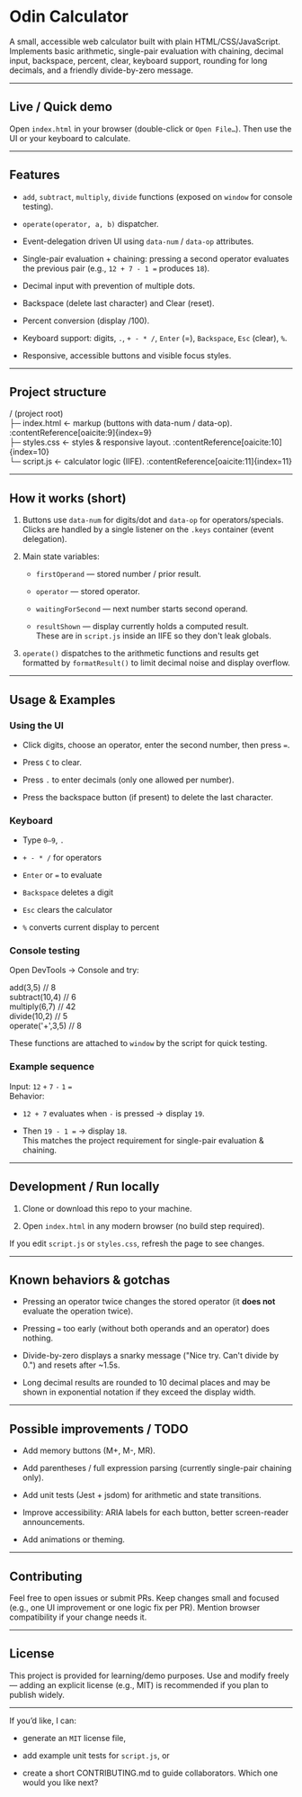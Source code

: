 # **Odin Calculator**

A small, accessible web calculator built with plain HTML/CSS/JavaScript.  
 Implements basic arithmetic, single-pair evaluation with chaining, decimal input, backspace, percent, clear, keyboard support, rounding for long decimals, and a friendly divide-by-zero message.

---

## **Live / Quick demo**

Open `index.html` in your browser (double-click or `Open File…`). Then use the UI or your keyboard to calculate.

---

## **Features**

* `add`, `subtract`, `multiply`, `divide` functions (exposed on `window` for console testing).

* `operate(operator, a, b)` dispatcher.

* Event-delegation driven UI using `data-num` / `data-op` attributes.

* Single-pair evaluation \+ chaining: pressing a second operator evaluates the previous pair (e.g., `12 + 7 - 1 =` produces `18`).

* Decimal input with prevention of multiple dots.

* Backspace (delete last character) and Clear (reset).

* Percent conversion (display /100).

* Keyboard support: digits, `.`, `+ - * /`, `Enter` (=), `Backspace`, `Esc` (clear), `%`.

* Responsive, accessible buttons and visible focus styles.

---

## **Project structure**

/ (project root)  
├─ index.html        ← markup (buttons with data-num / data-op). :contentReference\[oaicite:9\]{index=9}  
├─ styles.css        ← styles & responsive layout. :contentReference\[oaicite:10\]{index=10}  
└─ script.js         ← calculator logic (IIFE). :contentReference\[oaicite:11\]{index=11}

---

## **How it works (short)**

1. Buttons use `data-num` for digits/dot and `data-op` for operators/specials. Clicks are handled by a single listener on the `.keys` container (event delegation).

2. Main state variables:

   * `firstOperand` — stored number / prior result.

   * `operator` — stored operator.

   * `waitingForSecond` — next number starts second operand.

   * `resultShown` — display currently holds a computed result.  
      These are in `script.js` inside an IIFE so they don't leak globals.

3. `operate()` dispatches to the arithmetic functions and results get formatted by `formatResult()` to limit decimal noise and display overflow.

---

## **Usage & Examples**

### **Using the UI**

* Click digits, choose an operator, enter the second number, then press `=`.

* Press `C` to clear.

* Press `.` to enter decimals (only one allowed per number).

* Press the backspace button (if present) to delete the last character.

### **Keyboard**

* Type `0–9`, `.`

* `+ - * /` for operators

* `Enter` or `=` to evaluate

* `Backspace` deletes a digit

* `Esc` clears the calculator

* `%` converts current display to percent

### **Console testing**

Open DevTools → Console and try:

add(3,5)           // 8  
subtract(10,4)     // 6  
multiply(6,7)      // 42  
divide(10,2)       // 5  
operate('+',3,5)   // 8

These functions are attached to `window` by the script for quick testing.

### **Example sequence**

Input: `12` `+` `7` `-` `1` `=`  
 Behavior:

* `12 + 7` evaluates when `-` is pressed → display `19`.

* Then `19 - 1 =` → display `18`.  
   This matches the project requirement for single-pair evaluation & chaining.

---

## **Development / Run locally**

1. Clone or download this repo to your machine.

2. Open `index.html` in any modern browser (no build step required).

If you edit `script.js` or `styles.css`, refresh the page to see changes.

---

## **Known behaviors & gotchas**

* Pressing an operator twice changes the stored operator (it **does not** evaluate the operation twice).

* Pressing `=` too early (without both operands and an operator) does nothing.

* Divide-by-zero displays a snarky message ("Nice try. Can't divide by 0.") and resets after \~1.5s.

* Long decimal results are rounded to 10 decimal places and may be shown in exponential notation if they exceed the display width.

---

## **Possible improvements / TODO**

* Add memory buttons (M+, M-, MR).

* Add parentheses / full expression parsing (currently single-pair chaining only).

* Add unit tests (Jest \+ jsdom) for arithmetic and state transitions.

* Improve accessibility: ARIA labels for each button, better screen-reader announcements.

* Add animations or theming.

---

## **Contributing**

Feel free to open issues or submit PRs. Keep changes small and focused (e.g., one UI improvement or one logic fix per PR). Mention browser compatibility if your change needs it.

---

## **License**

This project is provided for learning/demo purposes. Use and modify freely — adding an explicit license (e.g., MIT) is recommended if you plan to publish widely.

---

If you’d like, I can:

* generate an `MIT` license file,

* add example unit tests for `script.js`, or

* create a short CONTRIBUTING.md to guide collaborators. Which one would you like next?

